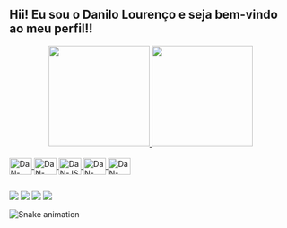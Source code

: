 ## Hii! Eu sou o Danilo Lourenço e seja bem-vindo ao meu perfil!!

<div align="center">
  <a href="https://github.com/DaNzxx1">
  <img height="180em" src="https://github-readme-stats.vercel.app/api?username=DaNzxx1&show_icons=true&theme=tokyonight&include_all_commits=true&count_private=true&title_color=ffffff&text_color=ffffff&icon_color=05aff2"/>
  <img height="180em" src="https://github-readme-stats.vercel.app/api/top-langs/?username=DaNzxx1&layout=compact&langs_count=7&theme=tokyonight&title_color=ffffff&text_color=ffffff"/>
</div>
<div style="display: inline_block"><br>
  <img align="center" alt="DaN-HTML" height="30" width="40" src="https://cdn.jsdelivr.net/gh/devicons/devicon/icons/html5/html5-original.svg">
  <img align="center" alt="DaN-CSS" height="30" width="40" src="https://cdn.jsdelivr.net/gh/devicons/devicon/icons/css3/css3-original.svg">
  <img align="center" alt="DaN-JS" height="30" width="40" src="https://cdn.jsdelivr.net/gh/devicons/devicon/icons/javascript/javascript-original.svg">
  <img align="center" alt="DaN-PHP" height="30" width="40" src="https://cdn.jsdelivr.net/gh/devicons/devicon/icons/php/php-original.svg">
  <img align="center" alt="DaN-JAVA" height="30" width="40" src="https://cdn.jsdelivr.net/gh/devicons/devicon/icons/java/java-original-wordmark.svg">
</div>
  
  ##
  
<div>
  <a href="https://www.instagram.com/danilozx2/" target="_blank"><img src="https://img.shields.io/badge/-Instagram-%23E4405F?style=for-the-badge&logo=instagram&logoColor=white" target="_blank"></a>
 	<a href="https://www.facebook.com/danilo.lourenco.338/" target="_blank"><img src="https://img.shields.io/badge/Facebook-1877F2?style=for-the-badge&logo=facebook&logoColor=white" target="_blank"></a>
  <a href="https://github.com/DaNzxx1" target="_blank"><img src="https://img.shields.io/badge/GitHub-100000?style=for-the-badge&logo=github&logoColor=white" target="_blank"></a>
  <a href = "mailto:danilo.03@outlook.com"><img src="https://img.shields.io/badge/Microsoft_Outlook-0078D4?style=for-the-badge&logo=microsoft-outlook&logoColor=white" target="_blank"></a>
  
  ![Snake animation](https://github.com/DaNzxx1/DaNzxx1/blob/output/github-contribution-grid-snake.svg)
  
</div
